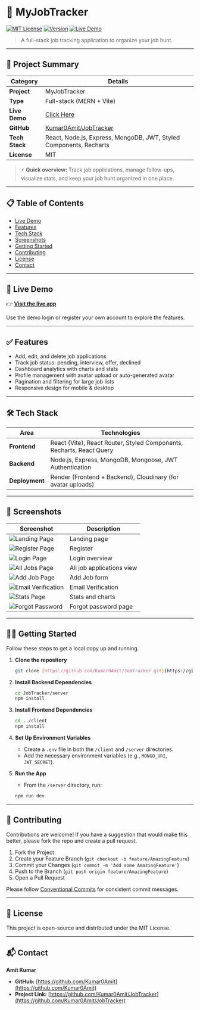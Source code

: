 # 🧭 MyJobTracker

[![MIT License](https://img.shields.io/badge/License-MIT-green.svg)](https://opensource.org/licenses/MIT)
[![Version](https://img.shields.io/badge/version-1.0.0-blue)](https://github.com/Kumar0Amit/JobTracker/releases)
[![Live Demo](https://img.shields.io/badge/Live-Demo-orange)](https://jobtracker-1-loaq.onrender.com)

> A full-stack job tracking application to organize your job hunt.

---

## 📌 Project Summary

| Category     | Details                                                              |
|--------------|----------------------------------------------------------------------|
| **Project** | MyJobTracker                                                         |
| **Type** | Full-stack (MERN + Vite)                                             |
| **Live Demo**| [Click Here](https://jobtracker-1-loaq.onrender.com)                 |
| **GitHub** | [Kumar0Amit/JobTracker](https://github.com/Kumar0Amit/JobTracker)      |
| **Tech Stack** | React, Node.js, Express, MongoDB, JWT, Styled Components, Recharts |
| **License** | MIT                                                                  |

> ⚡ **Quick overview:** Track job applications, manage follow-ups, visualize stats, and keep your job hunt organized in one place.

---

## 📋 Table of Contents

- [Live Demo](#-live-demo)
- [Features](#-features)
- [Tech Stack](#-tech-stack)
- [Screenshots](#-screenshots)
- [Getting Started](#-getting-started)
- [Contributing](#-contributing)
- [License](#-license)
- [Contact](#-contact)

---

## 🚀 Live Demo

👉 **[Visit the live app](https://jobtracker-1-loaq.onrender.com)**

Use the demo login or register your own account to explore the features.

---

## ✅ Features

-   Add, edit, and delete job applications
-   Track job status: pending, interview, offer, declined
-   Dashboard analytics with charts and stats
-   Profile management with avatar upload or auto-generated avatar
-   Pagination and filtering for large job lists
-   Responsive design for mobile & desktop

---

## 🛠️ Tech Stack

| Area         | Technologies                                       |
|--------------|----------------------------------------------------|
| **Frontend** | React (Vite), React Router, Styled Components, Recharts, React Query |
| **Backend** | Node.js, Express, MongoDB, Mongoose, JWT Authentication |
| **Deployment**| Render (Frontend + Backend), Cloudinary (for avatar uploads) |

---

## 📸 Screenshots

| Screenshot                                  | Description              |
|---------------------------------------------|--------------------------|
| ![Landing Page](./screenshots/JOBLAND.png)     | Landing page             |
| ![Register Page](./screenshots/JOBREGISTER.png)| Register                 |
| ![Login Page](./screenshots/JOBLOGIN.png)      | Login overview           |
| ![All Jobs Page](./screenshots/JOBALLJOBSADD.png)| All job applications view|
| ![Add Job Page](./screenshots/JOBAllJOB.png)   | Add Job form             |
| ![Email Verification](./screenshots/JOBEMAIL.png)| Email Verification       |
| ![Stats Page](./screenshots/JOBSTATS.png)      | Stats and charts         |
| ![Forgot Password](./screenshots/JOBFORGOT.png)| Forgot password page     |

---

## 🧑‍💻 Getting Started

Follow these steps to get a local copy up and running.

1.  **Clone the repository**
    ```bash
    git clone [https://github.com/Kumar0Amit/JobTracker.git](https://github.com/Kumar0Amit/JobTracker.git)
    ```
2.  **Install Backend Dependencies**
    ```bash
    cd JobTracker/server
    npm install
    ```
3.  **Install Frontend Dependencies**
    ```bash
    cd ../client
    npm install
    ```
4.  **Set Up Environment Variables**
    -   Create a `.env` file in both the `/client` and `/server` directories.
    -   Add the necessary environment variables (e.g., `MONGO_URI`, `JWT_SECRET`).

5.  **Run the App**
    -   From the `/server` directory, run:
    ```bash
    npm run dev
    ```

---

## 🤝 Contributing

Contributions are welcome! If you have a suggestion that would make this better, please fork the repo and create a pull request.

1.  Fork the Project
2.  Create your Feature Branch (`git checkout -b feature/AmazingFeature`)
3.  Commit your Changes (`git commit -m 'Add some AmazingFeature'`)
4.  Push to the Branch (`git push origin feature/AmazingFeature`)
5.  Open a Pull Request

Please follow [Conventional Commits](https://www.conventionalcommits.org/en/v1.0.0/) for consistent commit messages.

---

## 📜 License

This project is open-source and distributed under the MIT License.

---

## 📬 Contact

**Amit Kumar**

-   **GitHub:** [https://github.com/Kumar0Amit](https://github.com/Kumar0Amit)
-   **Project Link:** [https://github.com/Kumar0Amit/JobTracker](https://github.com/Kumar0Amit/JobTracker)

